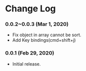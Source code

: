 # Change Log

### 0.0.2~0.0.3 (Mar 1, 2020)

- Fix object in array cannot be sort.
- Add Key bindings(cmd+shift+j)

### 0.0.1 (Feb 29, 2020)

- Initial release.
  